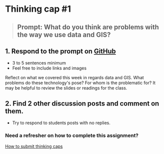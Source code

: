 # Thinking cap #1
> ## **Prompt**: What do you think are problems with the way we use data and GIS?

## 1. Respond to the prompt on [GitHub](https://github.com/albertkun/21S-191A/discussions)
 - 3 to 5 sentences minimum
 - Feel free to include links and images

Reflect on what we covered this week in regards data and GIS. What problems do these technology's pose? For whom is the problematic for? It may be helpful to review the slides or readings for the class. 

## 2. Find 2 other discussion posts and comment on them.
 - Try to respond to students posts with no replies.
    
### Need a refresher on how to complete this assignment?

[How to submit thinking caps](../../Guides/thinking_caps.md)
